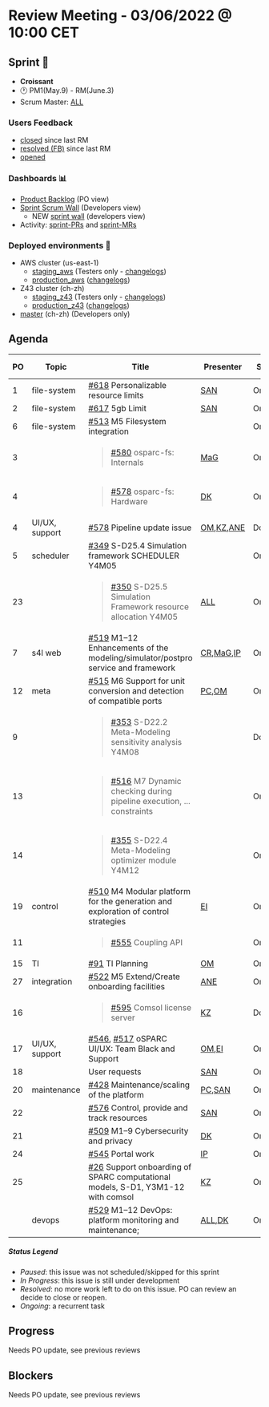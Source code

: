 # Review Meeting - 03/06/2022 @ 10:00 CET

## Sprint 🏃

- **Croissant**
- 🕐 PM1(May.9) - RM(June.3)
- Scrum Master: [ALL]

### Users Feedback

- [closed](https://github.com/ITISFoundation/osparc-issues/issues?q=is%3Aissue+sort%3Areactions+state%3Aclosed+updated%3A%3E%3D2022-03-09) since last RM
- [resolved (FB)](https://z43.manuscript.com/f/filters/?ixProject=45&ixStatus=0&maxrecords=50&resolvedInLast=3&sColumns=Category-Favorite-Case-TitleComment-Area-Priority-Status-DateResolved-DateOpened-OpenedBy&sSorts=LastUpdated.descending-Priority&sView=grid-flat) since last RM
- [opened](https://github.com/ITISFoundation/osparc-issues/issues?q=is%3Aissue+is%3Aopen+sort%3Areactions)

### Dashboards 📊

- [Product Backlog](https://github.com/orgs/ITISFoundation/projects/3) (PO view)
- [Sprint Scrum Wall](https://app.zenhub.com/workspaces/osparc---scrum-wall-5c9260f3d76ef51f6b0fe78d/board?repos=118596920,174557929,151701223,135289610,118910047,181836792,167586968) (Developers view)
  - NEW [sprint wall](https://github.com/orgs/ITISFoundation/projects/9) (developers view)
- Activity: [sprint-PRs] and [sprint-MRs]

### Deployed environments 🚀

- AWS cluster (us-east-1)
  - [staging_aws](https://staging.osparc.io) (Testers only - [changelogs])
  - [production_aws](https://osparc.io) ([changelogs])
- Z43 cluster (ch-zh)
  - [staging_z43](http://osparc-staging.speag.com) (Testers only - [changelogs])
  - [production_z43](http://osparc.speag.com) ([changelogs])
- [master](https://osparc-master.speag.com) (ch-zh) (Developers only)

## Agenda

| PO  | Topic          | Title                                                                                         | Presenter  | Status  | Duration | Start-Time |
| --- | -------------- | --------------------------------------------------------------------------------------------- | ---------- | ------- | -------- | ---------- |
| 1   | file-system    | [#618] Personalizable resource limits                                                         | [SAN]      | Ongoing |          |            |
| 2   | file-system    | [#617] 5gb Limit                                                                              | [SAN]      | Ongoing |          |            |
| 6   | file-system    | [#513] M5 Filesystem integration                                                              |            | Ongoing |          |            |
| 3   |                | <blockquote>[#580] osparc-fs: Internals</blockquote>                                          | [MaG]      | Ongoing |          |            |
| 4   |                | <blockquote> [#578] osparc-fs: Hardware</blockquote>                                          | [DK]       | Ongoing |          |            |
| 4   | UI/UX, support | [#578] Pipeline update issue                                                                  | [OM],[KZ],[ANE] | Done | 5m     |            |
| 5   | scheduler      | [#349] S-D25.4 Simulation framework SCHEDULER Y4M05                                           |            | Ongoing |          |            |
| 23  |                | <blockquote>[#350] S-D25.5 Simulation Framework resource allocation Y4M05 </blockquote>       |   [ALL]    | Ongoing |          |            |
| 7   | s4l web        | [#519] M1–12 Enhancements of the modeling/simulator/postpro service and framework             | [CR],[MaG],[IP] | Ongoing |     |            |
| 12  | meta           | [#515] M6 Support for unit conversion and detection of compatible ports                       | [PC],[OM]  | Ongoing |          |            |
| 9   |                | <blockquote> [#353] S-D22.2 Meta-Modeling sensitivity analysis Y4M08 </blockquote>            |            | Done    |          |            | | 9   |                | <blockquote>[#354] S-D22.3 Meta-Modeling uncertainty assessment Y4M10</blockquote>            |            | Done    |          |            |
| 13  |                | <blockquote>[#516] M7 Dynamic checking during pipeline execution, ... constraints</blockquote>|            | Ongoing |          |            |
| 14  |                | <blockquote>[#355] S-D22.4 Meta-Modeling optimizer module Y4M12</blockquote>                  |            | Ongoing |          |            |
| 19  | control        | [#510] M4 Modular platform for the generation and exploration of control strategies           | [EI]       | Ongoing |          |            |
| 11  |                | <blockquote>[#555] Coupling API</blockquote>                                                  |            | Ongoing |          |            |
| 15  | TI             | [#91] TI Planning                                                                             | [OM]       | Ongoing |          |            |
| 27  | integration    | [#522] M5 Extend/Create onboarding facilities                                                 | [ANE]      | Ongoing |          |            |
| 16  |                | <blockquote>[#595] Comsol license server</blockquote>                                         | [KZ]       | Done    |          |            |
| 17  | UI/UX, support | [#546], [#517] oSPARC UI/UX: Team Black and Support                                           | [OM],[EI]  | Ongoing |          |            |
| 18  |                | User requests                                                                                 | [SAN]      | Ongoing |          |            |
| 20  | maintenance    | [#428] Maintenance/scaling of the platform                                                    | [PC],[SAN] | Ongoing |          |            |
| 22  |                | [#576] Control, provide and track resources                                                   | [SAN]      | Ongoing |          |            |
| 21  |                | [#509] M1–9 Cybersecurity and privacy                                                         | [DK]       | Ongoing |          |            |
| 24  |                | [#545] Portal work                                                                            | [IP]       | Ongoing |          |            |
| 25  |                | [#26] Support onboarding of SPARC computational models, S-D1, Y3M1-12    with comsol          | [KZ]       | Ongoing |          |            |
|     | devops         | [#529] M1–12 DevOps: platform monitoring and maintenance;                                     | [ALL],[DK] | Ongoing |          |            |

##### Status Legend

- _Paused_: this issue was not scheduled/skipped for this sprint
- _In Progress_: this issue is still under development
- _Resolved_: no more work left to do on this issue. PO can review an decide to close or reopen.
- _Ongoing_: a recurrent task

[online]: http://status.osparc.io/
[operational]: https://git.speag.com/oSparc/e2e-testing/-/pipelines
[performant]: https://git.speag.com/oSparc/e2e-portal-testing/-/pipelines

## Progress

Needs PO update, see previous reviews

## Blockers

Needs PO update, see previous reviews

<!--References PLEASE KEEP ALPHABETICAL ORDER!!! -->

[all]: https://github.com/Surfict
[ane]: https://github.com/GitHK
[bl]: https://github.com/dyollb
[dk]: https://github.com/mrnicegyu11
[cr]: https://github.com/colinRawlings
[ip]: https://github.com/ignapas
[kz]: https://github.com/KZzizzle
[mag]: https://github.com/mguidon
[om]: https://github.com/odeimaiz
[pc]: https://github.com/pcrespov
[san]: https://github.com/sanderegg
[syr]: https://zmt.swiss/about/about-zmt/all-staff/reboux-sylvain/
[tn]: https://itis.swiss/who-we-are/staff-members/all-staff/newton-taylor/
[ei]: https://github.com/elisabettai
[j-d4]: https://github.com/ITISFoundation/osparc-issues/issues/62
[j-d7.a]: https://github.com/ITISFoundation/osparc-issues/issues/21
[j-d35]: https://github.com/ITISFoundation/osparc-issues/issues/31
[j-d33]: https://github.com/ITISFoundation/osparc-issues/issues/33
[j-d20]: https://github.com/ITISFoundation/osparc-issues/issues/48
[j-d21]: https://github.com/ITISFoundation/osparc-simcore/issues/1065
[j-d28.a]: https://github.com/ITISFoundation/osparc-simcore/issues/1066
[j-d29]: https://github.com/ITISFoundation/osparc-issues/issues/37
[s-d2]: https://github.com/ITISFoundation/osparc-simcore/issues/1069
[s-d18]: https://github.com/ITISFoundation/osparc-issues/issues/9
[s-d7]: https://github.com/ITISFoundation/osparc-issues/issues/21
[s-d10]: https://github.com/ITISFoundation/osparc-issues/issues/18
[s-d22]: https://github.com/ITISFoundation/osparc-issues/issues/5
[s-d12]: https://github.com/ITISFoundation/osparc-issues/issues/16
[s-d15]: https://github.com/ITISFoundation/osparc-issues/issues/12
[s-d12]: https://github.com/ITISFoundation/osparc-issues/issues/16
[s-d6]: https://github.com/ITISFoundation/osparc-issues/issues/22
[s-d5]: https://github.com/ITISFoundation/osparc-issues/issues/23
[s-d21]: https://github.com/ITISFoundation/osparc-issues/issues/6
[s-d4]: https://github.com/ITISFoundation/osparc-issues/issues/24
[s-d1]: https://github.com/ITISFoundation/osparc-issues/issues/26
[s-d26]: https://github.com/ITISFoundation/osparc-issues/issues/332
[s-d27.2]: https://github.com/ITISFoundation/osparc-issues/issues/357
[n-d1]: https://github.com/ITISFoundation/osparc-issues/issues/68
[n-d2]: https://github.com/ITISFoundation/osparc-issues/issues/91
[tb-backlog]: https://github.com/ITISFoundation/osparc-issues/projects/4
[z43-backlog]: https://z43.fogbugz.com/f/filters/1112/osparc-cases
[sprint-prs]: https://github.com/pulls?page=1&q=is%3Apr+archived%3Afalse+user%3AITISFoundation+closed%3A%3E2021-11-15
[sprint-mrs]: https://git.speag.com/groups/oSparc/-/merge_requests?scope=all&utf8=%E2%9C%93&state=all
[changelogs]: https://github.com/ITISFoundation/osparc-simcore/releases

[#26]: https://github.com/ITISFoundation/osparc-issues/issues/26
[#91]: https://github.com/ITISFoundation/osparc-issues/issues/91
[#232]: https://github.com/ITISFoundation/osparc-issues/issues/232
[#349]: https://github.com/ITISFoundation/osparc-issues/issues/349
[#350]: https://github.com/ITISFoundation/osparc-issues/issues/350
[#353]: https://github.com/ITISFoundation/osparc-issues/issues/353
[#354]: https://github.com/ITISFoundation/osparc-issues/issues/354
[#355]: https://github.com/ITISFoundation/osparc-issues/issues/355
[#428]: https://github.com/ITISFoundation/osparc-issues/issues/428
[#509]: https://github.com/ITISFoundation/osparc-issues/issues/509
[#510]: https://github.com/ITISFoundation/osparc-issues/issues/510
[#513]: https://github.com/ITISFoundation/osparc-issues/issues/513
[#515]: https://github.com/ITISFoundation/osparc-issues/issues/515
[#516]: https://github.com/ITISFoundation/osparc-issues/issues/516
[#517]: https://github.com/ITISFoundation/osparc-issues/issues/517
[#519]: https://github.com/ITISFoundation/osparc-issues/issues/519
[#522]: https://github.com/ITISFoundation/osparc-issues/issues/522
[#529]: https://github.com/ITISFoundation/osparc-issues/issues/529
[#545]: https://github.com/ITISFoundation/osparc-issues/issues/545
[#546]: https://github.com/ITISFoundation/osparc-issues/issues/546
[#555]: https://github.com/ITISFoundation/osparc-issues/issues/555
[#557]: https://github.com/ITISFoundation/osparc-issues/issues/557
[#576]: https://github.com/ITISFoundation/osparc-issues/issues/576
[#577]: https://github.com/ITISFoundation/osparc-issues/issues/577
[#578]: https://github.com/ITISFoundation/osparc-issues/issues/578
[#579]: https://github.com/ITISFoundation/osparc-issues/issues/579
[#580]: https://github.com/ITISFoundation/osparc-issues/issues/580
[#595]: https://github.com/ITISFoundation/osparc-issues/issues/595
[#617]: https://github.com/ITISFoundation/osparc-issues/issues/617
[#618]: https://github.com/ITISFoundation/osparc-issues/issues/618

[#2409]: https://github.com/ITISFoundation/osparc-simcore/issues/2409
